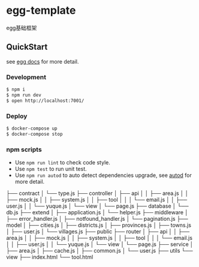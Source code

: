 # egg-template

egg基础框架

## QuickStart

<!-- add docs here for user -->

see [egg docs][egg] for more detail.

### Development

```bash
$ npm i
$ npm run dev
$ open http://localhost:7001/
```

### Deploy
<!-- start stop -->
```bash
$ docker-compose up
$ docker-compose stop
```

### npm scripts

- Use `npm run lint` to check code style.
- Use `npm test` to run unit test.
- Use `npm run autod` to auto detect dependencies upgrade, see [autod](https://www.npmjs.com/package/autod) for more detail.


[egg]: https://eggjs.org

├── contract
│   └── type.js
├── controller
│   ├── api
│   │   ├── area.js
│   │   ├── mock.js
│   │   ├── system.js
│   │   ├── tool
│   │   │   └── email.js
│   │   ├── user.js
│   │   └── yuque.js
│   └── view
│       └── page.js
├── database
│   └── db.js
├── extend
│   ├── application.js
│   └── helper.js
├── middleware
│   ├── error_handler.js
│   ├── notfound_handler.js
│   └── pagination.js
├── model
│   ├── cities.js
│   ├── districts.js
│   ├── provinces.js
│   ├── towns.js
│   ├── user.js
│   └── villages.js
├── public
├── router
│   ├── api
│   │   ├── area.js
│   │   ├── mock.js
│   │   ├── system.js
│   │   ├── tool
│   │   │   └── email.js
│   │   ├── user.js
│   │   └── yuque.js
│   └── view
│       └── page.js
├── service
│   ├── area.js
│   ├── cache.js
│   ├── common.js
│   └── user.js
├── utils
└── view
    ├── index.html
    └── tool.html
